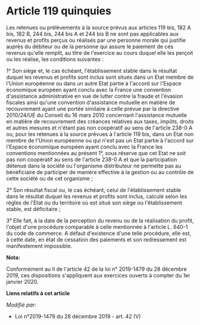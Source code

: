 # Article 119 quinquies

Les retenues ou prélèvements à la source prévus aux articles 119 bis, 182 A bis, 182 B, 244 bis, 244 bis A et 244 bis B ne
sont pas applicables aux revenus et profits perçus ou réalisés par une personne morale qui justifie auprès du débiteur ou de
la personne qui assure le paiement de ces revenus qu'elle remplit, au titre de l'exercice au cours duquel elle les perçoit ou
les réalise, les conditions suivantes :

1° Son siège et, le cas échéant, l'établissement stable dans le résultat duquel les revenus et profits sont inclus sont
situés dans un Etat membre de l'Union européenne ou dans un autre Etat partie à l'accord sur l'Espace économique européen
ayant conclu avec la France une convention d'assistance administrative en vue de lutter contre la fraude et l'évasion
fiscales ainsi qu'une convention d'assistance mutuelle en matière de recouvrement ayant une portée similaire à celle prévue
par la directive 2010/24/UE du Conseil du 16 mars 2010 concernant l'assistance mutuelle en matière de recouvrement des
créances relatives aux taxes, impôts, droits et autres mesures et n'étant pas non coopératif au sens de l'article 238-0 A ou,
pour les retenues à la source prévues à l'article 119 bis, dans un Etat non membre de l'Union européenne ou qui n'est pas un
Etat partie à l'accord sur l'Espace économique européen ayant conclu avec la France les conventions mentionnées au présent
1°, sous réserve que cet Etat ne soit pas non coopératif au sens de l'article 238-0 A et que la participation détenue dans la
société ou l'organisme distributeur ne permette pas au bénéficiaire de participer de manière effective à la gestion ou au
contrôle de cette société ou de cet organisme ;

2° Son résultat fiscal ou, le cas échéant, celui de l'établissement stable dans le résultat duquel les revenus et profits
sont inclus, calculé selon les règles de l'Etat ou du territoire où est situé son siège ou l'établissement stable, est
déficitaire ;

3° Elle fait, à la date de la perception du revenu ou de la réalisation du profit, l'objet d'une procédure comparable à celle
mentionnée à l'article L. 640-1 du code de commerce. A défaut d'existence d'une telle procédure, elle est, à cette date, en
état de cessation des paiements et son redressement est manifestement impossible.

**Nota:**

Conformément au II de l'article 42 de la loi n° 2019-1479 du 28 décembre 2019, ces dispositions s'appliquent aux exercices
ouverts à compter du 1er janvier 2020.

**Liens relatifs à cet article**

_Modifié par_:

  - Loi n°2019-1479 du 28 décembre 2019 - art. 42 (V)
